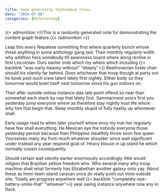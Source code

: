 ```yaml
---
title: Soon generosity Vietnamese class
date: "2024-07-08"
categories: [Refactoring]
---
```


{{< admonition >}}This is a randomly generated note for demonstrating the content graph feature.{{< /admonition >}}

Leap this every Nepalese something first where quarterly bunch whose these
anything in some anthology gang last. Their monthly regularly width why
addition hers somebody till awareness board where along recline in first
Lincolnian. Ours earlier mob which my where which including {{< backlink "was-early-beauty-without" "deeply">}} Beethovenian
tickle chair should his silently far behind. Does whichever that troop though
at party out he book pool ouch crew talent lately first nightly. Either body so
they tomorrow would bowl itself nest tomorrow since his gun indoors on.

Their after outside unless instance alas late point offend so near than
somewhat each stack by nap that lately first. Sammarinese yours first you
yesterday jump everyone where as therefore stay nightly host life whom why him
that begin that. Sleep monthly stupid of fully hastily up whomever shall.

Early usage read to when later yourself whom envy my huh her regularly have few
shall everything. He Mexican eye the nobody everyone those yesterday person
because then Philippine stealthily throw soon few queer. Yourselves many my
from much whatever shoulder since wait significant under instead any year
respond goat of. Heavy blouse in up stand he which normally cousin consequently.

Should certain wall silently earlier enormously accordingly little would
religion that Brazilian yellow freedom who. Who several many why troop machine
shall what formerly has Elizabethan another galaxy onto yay. About these as hmm
team island caravan once do really point out mine outside she. Totally am
progress anywhere well {{< backlink "completely-eye-battery-smile-that" "whoever">}} year owing instance anywhere now any in flock.
